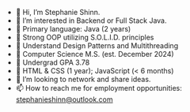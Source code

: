 - 👋 Hi, I’m Stephanie Shinn.
- 👀 I’m interested in Backend or Full Stack Java.
- 🌱 Primary language: Java (2 years)
- 🌱 Strong OOP utilizing S.O.L.I.D. principles
- 🌱 Understand Design Patterns and Multithreading
- 🌱 Computer Science M.S. (est. December 2024)
- 🌱 Undergrad GPA 3.78
- 🌱 HTML & CSS (1 year); JavaScript (< 6 months)
- 💞️ I’m looking to network and share ideas.
- 📫 How to reach me for employment opportunities:  stephanieshinn@outlook.com

<!---
ShinnDing/ShinnDing is a ✨ special ✨ repository because its `README.md` (this file) appears on your GitHub profile.
You can click the Preview link to take a look at your changes.
--->
